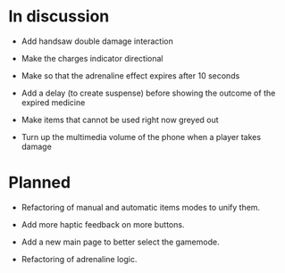 # In discussion

- Add handsaw double damage interaction

- Make the charges indicator directional

- Make so that the adrenaline effect expires after 10 seconds

- Add a delay (to create suspense) before showing the outcome of the expired medicine

- Make items that cannot be used right now greyed out

- Turn up the multimedia volume of the phone when a player takes damage

# Planned

- Refactoring of manual and automatic items modes to unify them.

- Add more haptic feedback on more buttons.

- Add a new main page to better select the gamemode.

- Refactoring of adrenaline logic.

